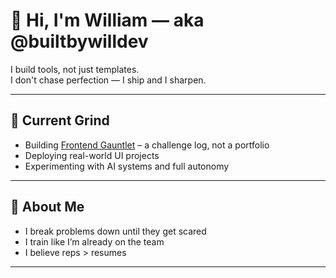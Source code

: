# 👋 Hi, I'm William — aka @builtbywilldev

I build tools, not just templates.  
I don't chase perfection — I ship and I sharpen.

---

## 🔧 Current Grind
- Building [Frontend Gauntlet](https://github.com/builtbywilldev/frontend__Gauntlet) – a challenge log, not a portfolio
- Deploying real-world UI projects
- Experimenting with AI systems and full autonomy

---

## 🧠 About Me
- I break problems down until they get scared
- I train like I’m already on the team
- I believe reps > resumes

---
<!---
builtbywilldev/builtbywilldev is a ✨ special ✨ repository because its `README.md` (this file) appears on your GitHub profile.
You can click the Preview link to take a look at your changes.
--->
